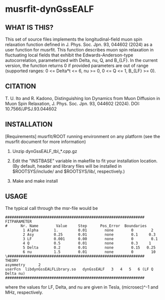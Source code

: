 # musrfit-dynGssEALF
## WHAT IS THIS?

This set of source files implements the longitudinal-field muon spin relaxation function defined in J. Phys. Soc. Jpn. 93, 044602 (2024) as a user function for musrfit.
This function describes muon spin relaxation in fluctuating local fields that exhibit the Edwards-Anderson-type autocorrelation, parameterized with Delta, nu, Q, and B_{LF}.
In the current version, the function returns 0 if provided parameters are out of range (supported ranges: 0 <= Delta*t <= 6, nu >= 0, 0 <= Q <= 1, B_{LF} >= 0).



## CITATION

T. U. Ito and R. Kadono, Distinguishing Ion Dynamics from Muon Diffusion in Muon Spin Relaxation,
J. Phys. Soc. Jpn. 93, 044602 (2024). DOI: 10.7566/JPSJ.93.044602

## INSTALLATION

[Requirements] musrfit/ROOT running environment on any platform (see the musrfit document for more information)

1. Unzip dynGssEALF_tbl_*.cpp.gz

2. Edit the "INSTBASE" variable in makefile to fit your installation location.
(By default, header and library files will be installed in $ROOTSYS/include/ and $ROOTSYS/lib/, respectively.)

3. Make and make install

## USAGE

The typical call through the msr-file would be
```
###############################################################
FITPARAMETER
#      Nr. Name        Value     Step      Pos_Error  Boundaries
        1 Alpha       1.         0.01        none        0        2     
        2 Asy         0.25       0.01        none        0.1     0.3
        3 LF          0.001      0.00        none        0        0.1
        4 Q           0.5        0.01        none        0.3     1
        5 Delta       0.2        0.01        none        0.15   0.25
        6 nu          1.5        0.01        none        0        10
\##############################################################
THEORY
asymmetry      2
userFcn  libdynGssEALFLibrary.so   dynGssEALF   3   4   5   6 (LF Q Delta nu)
###############################################################
```
where the values for LF, Delta, and nu are given in Tesla, (microsec)^-1 and MHz, respectively.

